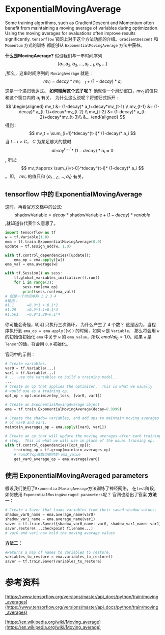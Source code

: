 # ExponentialMovingAverage
Some training algorithms, such as GradientDescent and Momentum often benefit from maintaining a moving average of variables during optimization. Using the moving averages for evaluations often improve results significantly.
`tensorflow` 官网上对于这个方法功能的介绍。`GradientDescent` 和 `Momentum` 方式的训练 都能够从 `ExponentialMovingAverage` 方法中获益。

**什么是MovingAverage?**
假设我们与一串时间序列 $$\{a_1, a_2, a_3, ..., a_{t-1}, a_t, ...\}$$,那么，这串时间序列的 `MovingAverage` 就是：
$$
mv_t = decay*mv_{t-1}+(1-decay)* a_t
$$
这是一个递归表达式。
**如何理解这个式子呢？**
他就像一个滑动窗口，$mv_t$ 的值只和这个窗口内的 $a_i$ 有关， 为什么这么说呢？将递归式拆开 :
$$
\begin{aligned}
mv_t &= (1-decay)* a_t+decay*mv_{t-1} \\
mv_{t-1} &= (1-decay)* a_{t-1}+decay*mv_{t-2} \\
mv_{t-2} &= (1-decay)* a_{t-2}+decay*mv_{t-3}\\
&...
\end{aligned}
$$
得到：
$$
mv_t = \sum_{i=1}^tdecay^{t-i}* (1-decay)* a_i
$$
当 $t-i>C$， $C$ 为某足够大的数时 $$decay^{t-i}* (1-decay)* a_i \approx 0$$
, 所以:
$$
mv_t\approx \sum_{i=t-C}^tdecay^{t-i}* (1-decay)* a_i
$$。即， $mv_t$ 的值只和 $\{a_{t-C},...,a_t\}$ 有关。

## tensorflow 中的 ExponentialMovingAverage
这时，再看官方文档中的公式:
$$
\text{shadowVariable} = decay * \text{shadowVariable} + (1 - decay) * variable
$$,就知道各代表什么意思了。
```python
import tensorflow as tf
w = tf.Variable(1.0)
ema = tf.train.ExponentialMovingAverage(0.9)
update = tf.assign_add(w, 1.0)

with tf.control_dependencies([update]):
    ema_op = ema.apply([w])
ema_val = ema.average(w)

with tf.Session() as sess:
    tf.global_variables_initializer().run()
    for i in range(3):
        sess.run(ema_op)
        print(sess.run(ema_val))
# 创建一个时间序列 1 2 3 4
#输出：
#1.1      =0.9*1 + 0.1*2
#1.29     =0.9*1.1+0.1*3
#1.561    =0.9*1.29+0.1*4
```
你可能会奇怪，明明 只执行三次循环， 为什么产生了 4 个数？
这是因为，当程序执行到 `ema_op = ema.apply([w])` 的时候，如果 `w` 是 `Variable`， 那么将会用 `w` 的初始值初始化 `ema` 中关于 `w` 的 `ema_value`，所以 $emaVal_0=1.0$。如果 `w` 是 `Tensor`的话，将会用 `0.0` 初始化。

官网中的示例：
```python
# Create variables.
var0 = tf.Variable(...)
var1 = tf.Variable(...)
# ... use the variables to build a training model...
...
# Create an op that applies the optimizer.  This is what we usually
# would use as a training op.
opt_op = opt.minimize(my_loss, [var0, var1])

# Create an ExponentialMovingAverage object
ema = tf.train.ExponentialMovingAverage(decay=0.9999)

# Create the shadow variables, and add ops to maintain moving averages
# of var0 and var1.
maintain_averages_op = ema.apply([var0, var1])

# Create an op that will update the moving averages after each training
# step.  This is what we will use in place of the usual training op.
with tf.control_dependencies([opt_op]):
    training_op = tf.group(maintain_averages_op)
    # run这个op获取当前时刻 ema_value
    get_var0_average_op = ema.average(var0)
```

## 使用 ExponentialMovingAveraged parameters
假设我们使用了`ExponentialMovingAverage`方法训练了神经网络， 在`test`阶段，如何使用 `ExponentialMovingAveraged parameters`呢？ 官网也给出了答案
**方法一：**
```python
# Create a Saver that loads variables from their saved shadow values.
shadow_var0_name = ema.average_name(var0)
shadow_var1_name = ema.average_name(var1)
saver = tf.train.Saver({shadow_var0_name: var0, shadow_var1_name: var1})
saver.restore(...checkpoint filename...)
# var0 and var1 now hold the moving average values
```
**方法二：**
```python
#Returns a map of names to Variables to restore.
variables_to_restore = ema.variables_to_restore()
saver = tf.train.Saver(variables_to_restore)
```
# 参考资料
[https://www.tensorflow.org/versions/master/api_docs/python/train/moving_averages](https://www.tensorflow.org/versions/master/api_docs/python/train/moving_averages)

[https://en.wikipedia.org/wiki/Moving_average](https://en.wikipedia.org/wiki/Moving_average)

